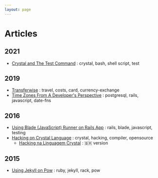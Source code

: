 ```yaml
---
layout: page
---
```


# Articles

## 2021

- [Crystal and The Test Command](/crystal-and-the-test-command) : crystal, bash, shell script, test
## 2019

- [Transferwise](/transferwise) : travel, costs, card, currency-exchange
- [Time Zones From A Developer's Perspective](/timezones-from-a-developers-perspective) : postgresql, rails, javascript, date-fns

## 2016

- [Using Blade (JavaScript) Runner on Rails App](/using-blade-javascript-runner-on-rails) : rails, blade, javascript, testing
- [Hacking on Crystal Language](/hacking-on-crystal-language) : crystal, hacking, compiler, opensource
  - [Hacking na Linguagem Crystal](/hacking-na-linguagem-crystal) : 🇧🇷 version

## 2015

- [Using Jekyll on Pow](/using-jekyll-on-pow) : ruby, jekyll, rack, pow
